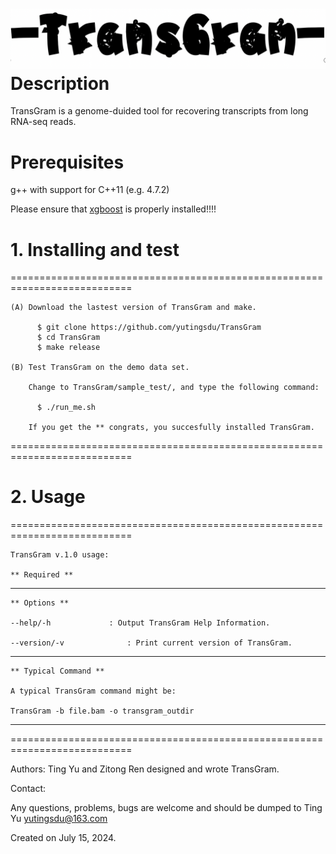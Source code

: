 ![logo](transgram.png)
Description
================

TransGram is a genome-duided tool for recovering transcripts from long RNA-seq reads.


Prerequisites
================

  g++ with support for C++11 (e.g. 4.7.2)
  
  Please ensure that [xgboost][xgboost] is properly installed!!!!
 

# 1. Installing and test
===========================================================================
    
  
   
    (A) Download the lastest version of TransGram and make.
    
          $ git clone https://github.com/yutingsdu/TransGram 
          $ cd TransGram
          $ make release
          
    (B) Test TransGram on the demo data set.
        
        Change to TransGram/sample_test/, and type the following command:
        
          $ ./run_me.sh
          
        If you get the ** congrats, you succesfully installed TransGram.
      
        
===========================================================================

# 2. Usage 
===========================================================================
    
    TransGram v.1.0 usage:

    ** Required **
    
    
---------------------------------------------------------------------------

    ** Options **
    
    --help/-h			  : Output TransGram Help Information.

    --version/-v			  : Print current version of TransGram.

---------------------------------------------------------------------------

    ** Typical Command **
    
    A typical TransGram command might be:

    TransGram -b file.bam -o transgram_outdir

---------------------------------------------------------------------------

===========================================================================


Authors: Ting Yu and Zitong Ren designed and wrote TransGram.
 
Contact:
 
Any questions, problems, bugs are welcome and should be dumped to Ting Yu <yutingsdu@163.com>
 
Created on July 15, 2024.

[xgboost]: https://github.com/dmlc/xgboost
 